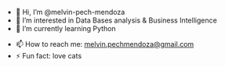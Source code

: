 - 👋 Hi, I’m @melvin-pech-mendoza
- 👀 I’m interested in Data Bases analysis & Business Intelligence
- 🌱 I’m currently learning Python
<!--- - 💞️ I’m looking to collaborate on --->
- 📫 How to reach me: melvin.pechmendoza@gmail.com
- ⚡ Fun fact: love cats 

<!---
melvin-pech-mendoza/melvin-pech-mendoza is a ✨ special ✨ repository because its `README.md` (this file) appears on your GitHub profile.
You can click the Preview link to take a look at your changes.
--->
